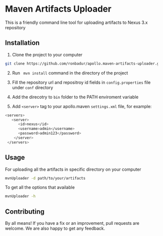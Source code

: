 # Maven Artifacts Uploader
This is a friendly command line tool for uploading artifacts to Nexus 3.x repository

## Installation

1. Clone the project to your computer

```bash
git clone https://github.com/ronbadur/apollo.maven-artifacts-uploader.git
```
2. Run ``` mvn install``` command in the directory of the project

3. Fill the repository url and repositroy id fields in ```config.properties``` file under ```conf``` directory

4. Add the direcotry to ``` bin ``` folder to the PATH enviroment variable

5. Add ```<server>``` tag to your apollo.maven ```settings.xml``` file, for example:
```bash
<servers>
   <server>
      <id>nexus</id>
      <username>admin</username>
      <password>admin123</password>
    </server>
 </servers>
```
## Usage

For uploading all the artifacts in specific directory on your computer
```bash
mvnUploader -d path/to/your/artifacts
```
To get all the options that available 
```bash
mvnUploader -h
```

## Contributing
By all means! If you have a fix or an improvement, pull requests are welcome. We are also happy to get any feedback.

